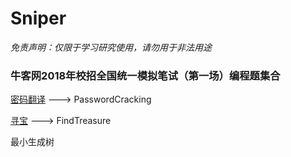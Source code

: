 # Sniper

*免责声明：仅限于学习研究使用，请勿用于非法用途*

### 牛客网2018年校招全国统一模拟笔试（第一场）编程题集合
[密码翻译](https://www.nowcoder.com/test/question/136de4a719954361a8e9e41c8c4ad855?pid=9439037&tid=14952974)
---> PasswordCracking

[寻宝](https://www.nowcoder.com/question/next?pid=9439037&qid=23650&tid=14952974)
---> FindTreasure

最小生成树

[]()

[]()

[]()

[]()

